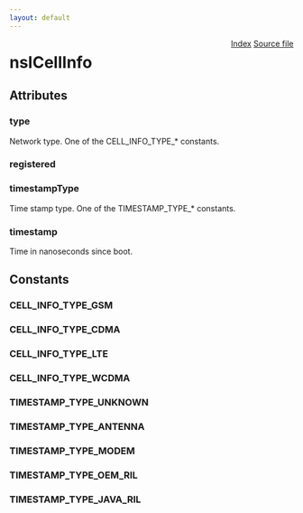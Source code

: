 ```yaml
---
layout: default
---
```

<div class='links' style='float:right'><a href="../index.html">Index</a>
<a href="http://dxr.mozilla.org/mozilla-central/source/dom/mobileconnection/interfaces/nsICellInfo.idl">Source file</a>
</div>

# nsICellInfo #

## Attributes ##

### type ###
  
Network type. One of the CELL_INFO_TYPE_* constants.  
  

### registered ###

### timestampType ###
  
Time stamp type. One of the TIMESTAMP_TYPE_* constants.  
  

### timestamp ###
  
Time in nanoseconds since boot.  
  

## Constants ##

### CELL_INFO_TYPE_GSM ###

### CELL_INFO_TYPE_CDMA ###

### CELL_INFO_TYPE_LTE ###

### CELL_INFO_TYPE_WCDMA ###

### TIMESTAMP_TYPE_UNKNOWN ###

### TIMESTAMP_TYPE_ANTENNA ###

### TIMESTAMP_TYPE_MODEM ###

### TIMESTAMP_TYPE_OEM_RIL ###

### TIMESTAMP_TYPE_JAVA_RIL ###
